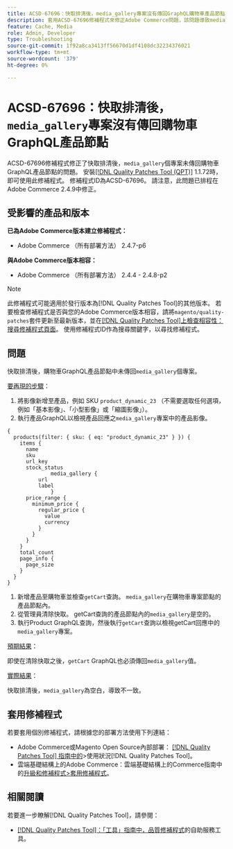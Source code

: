 ```yaml
---
title: ACSD-67696：快取排清後，media_gallery專案沒有傳回GraphQL購物車產品節點
description: 套用ACSD-67696修補程式來修正Adobe Commerce問題，該問題導致media_gallery專案在快取排清後未傳回Cart GraphQL產品節點。
feature: Cache, Media
role: Admin, Developer
type: Troubleshooting
source-git-commit: 1f92a8ca3413ff56670d1df4108dc32234376021
workflow-type: tm+mt
source-wordcount: '379'
ht-degree: 0%

---
```



# ACSD-67696：快取排清後，`media_gallery`專案沒有傳回購物車GraphQL產品節點

ACSD-67696修補程式修正了快取排清後，`media_gallery`個專案未傳回購物車GraphQL產品節點的問題。 安裝[[!DNL Quality Patches Tool (QPT)]](/help/tools/quality-patches-tool/quality-patches-tool-to-self-serve-quality-patches.md) 1.1.72時，即可使用此修補程式。 修補程式ID為ACSD-67696。 請注意，此問題已排程在Adobe Commerce 2.4.9中修正。

## 受影響的產品和版本

**已為Adobe Commerce版本建立修補程式：**

* Adobe Commerce （所有部署方法） 2.4.7-p6

**與Adobe Commerce版本相容：**

* Adobe Commerce （所有部署方法） 2.4.4 - 2.4.8-p2

>[!NOTE]
>
>此修補程式可能適用於發行版本為[!DNL Quality Patches Tool]的其他版本。 若要檢查修補程式是否與您的Adobe Commerce版本相容，請將`magento/quality-patches`套件更新至最新版本，並在[[!DNL Quality Patches Tool]上檢查相容性：搜尋修補程式頁面](https://experienceleague.adobe.com/tools/commerce-quality-patches/index.html?lang=zh-Hant)。 使用修補程式ID作為搜尋關鍵字，以尋找修補程式。

## 問題

快取排清後，購物車GraphQL產品節點中未傳回`media_gallery`個專案。

<u>要再現的步驟</u>：

1. 將影像新增至產品，例如 SKU `product_dynamic_23` （不需要選取任何選項，例如「基本影像」、「小型影像」或「縮圖影像」）。
1. 執行產品GraphQL以檢視產品回應之`media_gallery`專案中的產品影像。

```
{
  products(filter: { sku: { eq: "product_dynamic_23" } }) {
    items {
      name
      sku
      url_key
      stock_status
			  media_gallery {
          url
          label
			  }
      price_range {
        minimum_price {
          regular_price {
            value
            currency
          }
        }
      }
    }
    total_count
    page_info {
      page_size
    }
  }
}
```

1. 新增產品至購物車並檢查`getCart`查詢。 `media_gallery`在購物車專案節點的產品節點內。
1. 從管理員清除快取。 getCart查詢的產品節點內的`media_gallery`是空的。
1. 執行Product GraphQL查詢，然後執行`getCart`查詢以檢視getCart回應中的`media_gallery`專案。

<u>預期結果</u>：

即使在清除快取之後，`getCart` GraphQL也必須傳回`media_gallery`值。

<u>實際結果</u>：

快取排清後，`media_gallery`為空白，導致不一致。

## 套用修補程式

若要套用個別修補程式，請根據您的部署方法使用下列連結：

* Adobe Commerce或Magento Open Source內部部署： [[!DNL Quality Patches Tool] 指南中的](/help/tools/quality-patches-tool/usage.md)>使用狀況[!DNL Quality Patches Tool]。
* 雲端基礎結構上的Adobe Commerce：雲端基礎結構上的Commerce指南中的[升級和修補程式>套用修補程式](https://experienceleague.adobe.com/docs/commerce-cloud-service/user-guide/develop/upgrade/apply-patches.html?lang=zh-Hant)。

## 相關閱讀

若要進一步瞭解[!DNL Quality Patches Tool]，請參閱：

* [[!DNL Quality Patches Tool]：「工具」指南中，品質修補程式](/help/tools/quality-patches-tool/quality-patches-tool-to-self-serve-quality-patches.md)的自助服務工具。
